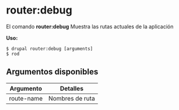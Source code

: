 # router:debug
El comando **router:debug** Muestra las rutas actuales de la aplicación

**Uso:**
```
$ drupal router:debug [arguments] 
$ rod  
```

## Argumentos disponibles
Argumento | Detalles
---------|-------------
route-name | Nombres de ruta
